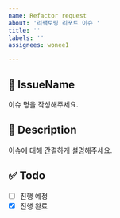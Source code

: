 ```yaml
---
name: Refactor request
about: '리팩토링 리포트 이슈 '
title: ''
labels: ''
assignees: wonee1

---
```


## 💜 IssueName
이슈 명을 작성해주세요.

## 📝 Description
이슈에 대해 간결하게 설명해주세요.

## ✅ Todo
- [ ] 진행 예정  
- [x] 진행 완료

